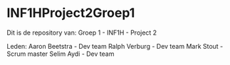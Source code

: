 # INF1HProject2Groep1
Dit is de repository van:
Groep 1 - INF1H - Project 2

Leden:
Aaron Beetstra - Dev team
Ralph Verburg - Dev team
Mark Stout - Scrum master
Selim Aydi - Dev team